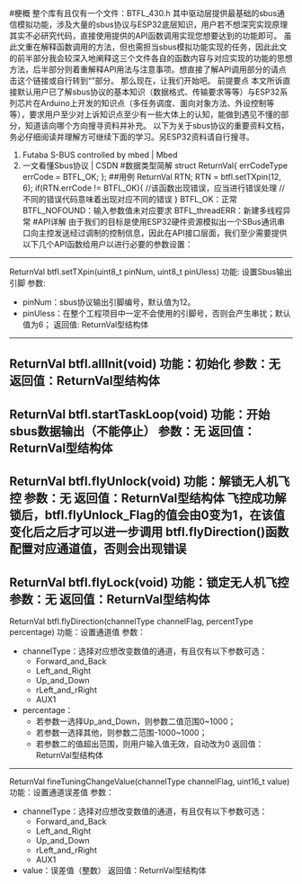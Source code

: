 #梗概
整个库有且仅有一个文件：BTFL_430.h
其中驱动层提供最基础的sbus通信模拟功能，涉及大量的sbus协议与ESP32底层知识，用户若不想深究实现原理其实不必研究代码，直接使用提供的API函数调用实现您想要达到的功能即可。
虽此文重在解释函数调用的方法，但也需担当sbus模拟功能实现的任务，因此此文的前半部分我会较深入地阐释这三个文件各自的函数内容与对应实现的功能的思想方法，后半部分则着重解释API用法与注意事项。想直接了解API调用部分的请点击这个链接或自行转到“”部分。
那么现在，让我们开始吧。
前提要点
本文所诉直接默认用户已了解sbus协议的基本知识（数据格式、传输要求等等）与ESP32系列芯片在Arduino上开发的知识点（多任务调度、面向对象方法、外设控制等等），要求用户至少对上诉知识点至少有一些大体上的认知，能做到遇见不懂的部分，知道该向哪个方向搜寻资料并补充。
以下为关于sbus协议的重要资料文档，务必仔细阅读并理解方可继续下面的学习。另ESP32资料请自行搜寻。
1. Futaba S-BUS controlled by mbed | Mbed
2. 一文看懂Sbus协议 | CSDN
#数据类型简解
struct ReturnVal{
    errCodeType errCode = BTFL_OK;
};
##用例
ReturnVal RTN;
RTN = btfl.setTXpin(12, 6);
if(RTN.errCode != BTFL_OK){
    //该函数出现错误，应当进行错误处理
    //不同的错误代码意味着出现对应不同的错误
}
BTFL_OK：正常
BTFL_NOFOUND：输入参数值未对应要求
BTFL_threadERR：新建多线程异常
#API详解
由于我们的目标是使用ESP32硬件资源模拟出一个SBus通讯串口向主控发送经过调制的控制信息，因此在API接口层面，我们至少需要提供以下几个API函数给用户以进行必要的参数设置：
---
ReturnVal btfl.setTXpin(uint8_t pinNum, uint8_t pinUless)
功能:   设置Sbus输出引脚
参数:
- pinNum：sbus协议输出引脚编号，默认值为12。
- pinUless：在整个工程项目中一定不会使用的引脚号，否则会产生串扰；默认值为6；
返回值:  ReturnVal型结构体
---
ReturnVal btfl.allInit(void)
功能：初始化
参数：无
返回值：ReturnVal型结构体
---
ReturnVal btfl.startTaskLoop(void)
功能：开始sbus数据输出（不能停止）
参数：无
返回值：ReturnVal型结构体
---
ReturnVal btfl.flyUnlock(void)
功能：解锁无人机飞控
参数：无
返回值：ReturnVal型结构体
飞控成功解锁后，btfl.flyUnlock_Flag的值会由0变为1，在该值变化后之后才可以进一步调用
btfl.flyDirection()函数配置对应通道值，否则会出现错误
---
ReturnVal btfl.flyLock(void)
功能：锁定无人机飞控
参数：无
返回值：ReturnVal型结构体
---
ReturnVal btfl.flyDirection(channelType channelFlag, percentType percentage)
功能：设置通道值
参数：
- channelType：选择对应想改变数值的通道，有且仅有以下参数可选：
  - Forward_and_Back
  - Left_and_Right
  - Up_and_Down
  - rLeft_and_rRight
  - AUX1
- percentage：
  - 若参数一选择Up_and_Down，则参数二值范围0~1000；
  - 若参数一选择其他，则参数二范围-1000~1000；
  - 若参数二的值超出范围，则用户输入值无效，自动改为0
返回值：ReturnVal型结构体
---
ReturnVal fineTuningChangeValue(channelType channelFlag, uint16_t value)
功能：设置通道误差值
参数：
- channelType：选择对应想改变数值的通道，有且仅有以下参数可选：
  - Forward_and_Back
  - Left_and_Right
  - Up_and_Down
  - rLeft_and_rRight
  - AUX1
- value：误差值（整数）
返回值：ReturnVal型结构体
